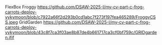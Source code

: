 FlexBox Froggy https://github.com/DSAW-2025-I/my-cv-part-c-frog-carrots-deploy-vykymoon/blob/c7922a66f2d293b0cd1abc7f273f197fea465289/FroggyCSS.jpeg
GridGarden https://github.com/DSAW-2025-I/my-cv-part-c-frog-carrots-deploy-vykymoon/blob/43c8f7ca3f03ae8b87de4b661717ca3cf0bf759c/GRIDgarden.jfif

